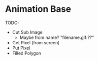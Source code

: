 Animation Base
==============

TODO:
* Cut Sub Image
    * Maybe from name? "filename.gif:??"
* Get Pixel (from screen)
* Put Pixel
* Filled Polygon